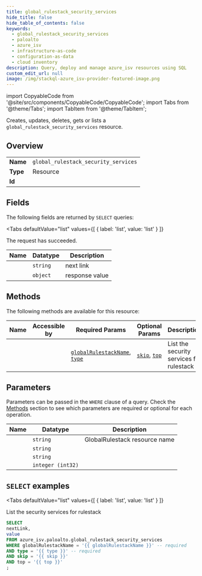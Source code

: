```yaml
--- 
title: global_rulestack_security_services
hide_title: false
hide_table_of_contents: false
keywords:
  - global_rulestack_security_services
  - paloalto
  - azure_isv
  - infrastructure-as-code
  - configuration-as-data
  - cloud inventory
description: Query, deploy and manage azure_isv resources using SQL
custom_edit_url: null
image: /img/stackql-azure_isv-provider-featured-image.png
---
```


import CopyableCode from '@site/src/components/CopyableCode/CopyableCode';
import Tabs from '@theme/Tabs';
import TabItem from '@theme/TabItem';

Creates, updates, deletes, gets or lists a <code>global_rulestack_security_services</code> resource.

## Overview
<table><tbody>
<tr><td><b>Name</b></td><td><code>global_rulestack_security_services</code></td></tr>
<tr><td><b>Type</b></td><td>Resource</td></tr>
<tr><td><b>Id</b></td><td><CopyableCode code="azure_isv.paloalto.global_rulestack_security_services" /></td></tr>
</tbody></table>

## Fields

The following fields are returned by `SELECT` queries:

<Tabs
    defaultValue="list"
    values={[
        { label: 'list', value: 'list' }
    ]}
>
<TabItem value="list">

The request has succeeded.

<table>
<thead>
    <tr>
    <th>Name</th>
    <th>Datatype</th>
    <th>Description</th>
    </tr>
</thead>
<tbody>
<tr>
    <td><CopyableCode code="nextLink" /></td>
    <td><code>string</code></td>
    <td>next link</td>
</tr>
<tr>
    <td><CopyableCode code="value" /></td>
    <td><code>object</code></td>
    <td>response value</td>
</tr>
</tbody>
</table>
</TabItem>
</Tabs>

## Methods

The following methods are available for this resource:

<table>
<thead>
    <tr>
    <th>Name</th>
    <th>Accessible by</th>
    <th>Required Params</th>
    <th>Optional Params</th>
    <th>Description</th>
    </tr>
</thead>
<tbody>
<tr>
    <td><a href="#list"><CopyableCode code="list" /></a></td>
    <td><CopyableCode code="select" /></td>
    <td><a href="#parameter-globalRulestackName"><code>globalRulestackName</code></a>, <a href="#parameter-type"><code>type</code></a></td>
    <td><a href="#parameter-skip"><code>skip</code></a>, <a href="#parameter-top"><code>top</code></a></td>
    <td>List the security services for rulestack</td>
</tr>
</tbody>
</table>

## Parameters

Parameters can be passed in the `WHERE` clause of a query. Check the [Methods](#methods) section to see which parameters are required or optional for each operation.

<table>
<thead>
    <tr>
    <th>Name</th>
    <th>Datatype</th>
    <th>Description</th>
    </tr>
</thead>
<tbody>
<tr id="parameter-globalRulestackName">
    <td><CopyableCode code="globalRulestackName" /></td>
    <td><code>string</code></td>
    <td>GlobalRulestack resource name</td>
</tr>
<tr id="parameter-type">
    <td><CopyableCode code="type" /></td>
    <td><code>string</code></td>
    <td></td>
</tr>
<tr id="parameter-skip">
    <td><CopyableCode code="skip" /></td>
    <td><code>string</code></td>
    <td></td>
</tr>
<tr id="parameter-top">
    <td><CopyableCode code="top" /></td>
    <td><code>integer (int32)</code></td>
    <td></td>
</tr>
</tbody>
</table>

## `SELECT` examples

<Tabs
    defaultValue="list"
    values={[
        { label: 'list', value: 'list' }
    ]}
>
<TabItem value="list">

List the security services for rulestack

```sql
SELECT
nextLink,
value
FROM azure_isv.paloalto.global_rulestack_security_services
WHERE globalRulestackName = '{{ globalRulestackName }}' -- required
AND type = '{{ type }}' -- required
AND skip = '{{ skip }}'
AND top = '{{ top }}'
;
```
</TabItem>
</Tabs>
